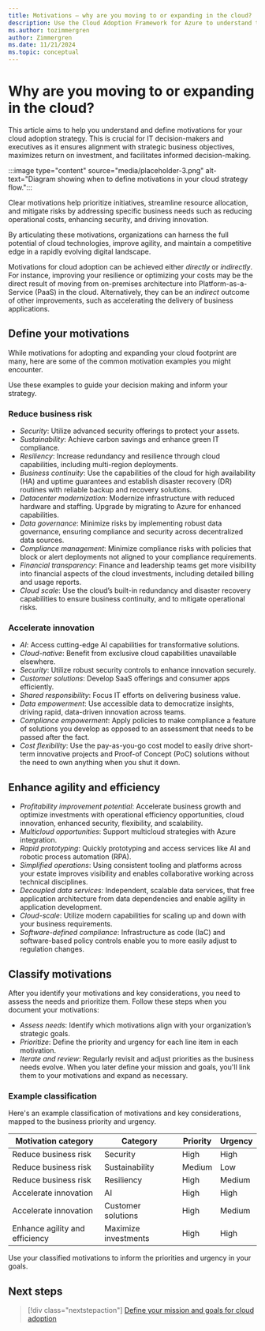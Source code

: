 ```yaml
---
title: Motivations – why are you moving to or expanding in the cloud?
description: Use the Cloud Adoption Framework for Azure to understand the motivations behind cloud migration that can help produce more successful business outcomes.
ms.author: tozimmergren
author: Zimmergren
ms.date: 11/21/2024
ms.topic: conceptual
---
```


# Why are you moving to or expanding in the cloud?

This article aims to help you understand and define motivations for your cloud adoption strategy. This is crucial for IT decision-makers and executives as it ensures alignment with strategic business objectives, maximizes return on investment, and facilitates informed decision-making.

:::image type="content" source="media/placeholder-3.png" alt-text="Diagram showing when to define motivations in your cloud strategy flow.":::

Clear motivations help prioritize initiatives, streamline resource allocation, and mitigate risks by addressing specific business needs such as reducing operational costs, enhancing security, and driving innovation.  

By articulating these motivations, organizations can harness the full potential of cloud technologies, improve agility, and maintain a competitive edge in a rapidly evolving digital landscape.

Motivations for cloud adoption can be achieved either _directly_ or _indirectly_. For instance, improving your resilience or optimizing your costs may be the direct result of moving from on-premises architecture into Platform-as-a-Service (PaaS) in the cloud. Alternatively, they can be an *indirect* outcome of other improvements, such as accelerating the delivery of business applications.

## Define your motivations

While motivations for adopting and expanding your cloud footprint are many, here are some of the common motivation examples you might encounter.  

Use these examples to guide your decision making and inform your strategy.

### Reduce business risk  

- _Security_: Utilize advanced security offerings to protect your assets.
- _Sustainability_: Achieve carbon savings and enhance green IT compliance.
- _Resiliency_: Increase redundancy and resilience through cloud capabilities, including multi-region deployments.
- _Business continuity_: Use the capabilities of the cloud for high availability (HA) and uptime guarantees and establish disaster recovery (DR) routines with reliable backup and recovery solutions.
- _Datacenter modernization_: Modernize infrastructure with reduced hardware and staffing. Upgrade by migrating to Azure for enhanced capabilities.
- _Data governance_: Minimize risks by implementing robust data governance, ensuring compliance and security across decentralized data sources.
- _Compliance management_: Minimize compliance risks with policies that block or alert deployments not aligned to your compliance requirements.  
- _Financial transparency_: Finance and leadership teams get more visibility into financial aspects of the cloud investments, including detailed billing and usage reports.
- _Cloud scale_: Use the cloud’s built-in redundancy and disaster recovery capabilities to ensure business continuity, and to mitigate operational risks.

### Accelerate innovation  

- _AI_: Access cutting-edge AI capabilities for transformative solutions.
- _Cloud-native_: Benefit from exclusive cloud capabilities unavailable elsewhere.
- _Security_: Utilize robust security controls to enhance innovation securely.
- _Customer solutions_: Develop SaaS offerings and consumer apps efficiently.
- _Shared responsibility_: Focus IT efforts on delivering business value.
- _Data empowerment_: Use accessible data to democratize insights, driving rapid, data-driven innovation across teams.
- _Compliance empowerment_: Apply policies to make compliance a feature of solutions you develop as opposed to an assessment that needs to be passed after the fact.
- _Cost flexibility_: Use the pay-as-you-go cost model to easily drive short-term innovative projects and Proof-of Concept (PoC) solutions without the need to own anything when you shut it down.

## Enhance agility and efficiency

- _Profitability improvement potential_: Accelerate business growth and optimize investments with operational efficiency opportunities, cloud innovation, enhanced security, flexibility, and scalability.
- _Multicloud opportunities_: Support multicloud strategies with Azure integration.
- _Rapid prototyping_: Quickly prototyping and access services like AI and robotic process automation (RPA).
- _Simplified operations_: Using consistent tooling and platforms across your estate improves visibility and enables collaborative working across technical disciplines.
- _Decoupled data services:_ Independent, scalable data services, that free application architecture from data dependencies and enable agility in application development.
- _Cloud-scale_: Utilize modern capabilities for scaling up and down with your business requirements.
- _Software-defined compliance_: Infrastructure as code (IaC) and software-based policy controls enable you to more easily adjust to regulation changes.

## Classify motivations

After you identify your motivations and key considerations, you need to assess the needs and prioritize them. Follow these steps when you document your motivations:

- _Assess needs_: Identify which motivations align with your organization’s strategic goals.
- _Prioritize_: Define the priority and urgency for each line item in each motivation.
- _Iterate and review_: Regularly revisit and adjust priorities as the business needs evolve. When you later define your mission and goals, you'll link them to your motivations and expand as necessary.

### Example classification

Here's an example classification of motivations and key considerations, mapped to the business priority and urgency.

| **Motivation category** | **Category** | **Priority** | **Urgency** |
|---------|---------|---------|---------|
| Reduce business risk | Security | High | High |
| Reduce business risk | Sustainability | Medium | Low |
| Reduce business risk | Resiliency | High | Medium |
| Accelerate innovation | AI | High | High |
| Accelerate innovation | Customer solutions | High | Medium |
| Enhance agility and efficiency | Maximize investments | High | High |

Use your classified motivations to inform the priorities and urgency in your goals.

## Next steps

> [!div class="nextstepaction"]
> [Define your mission and goals for cloud adoption](mission-objectives.md)
